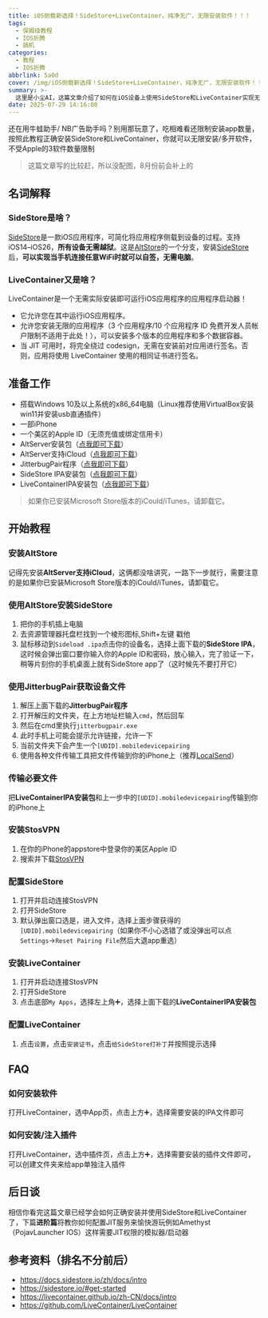 ```yaml
---
title: iOS侧载新选择！SideStore+LiveContainer，纯净无广，无限安装软件！！！
tags:
  - 保姆级教程
  - IOS折腾
  - 搞机
categories:
  - 教程
  - IOS折腾
abbrlink: 5a0d
cover: /img/iOS侧载新选择！SideStore+LiveContainer，纯净无广，无限安装软件！！！/logo.png
summary: >-
  这里是小尘AI，这篇文章介绍了如何在iOS设备上使用SideStore和LiveContainer实现无限安装和多开应用的方法，摆脱Apple对开发账号的3个应用限制。文章详细解释了SideStore作为AltStore分支的功能，以及LiveContainer作为应用启动器的优势，包括无需实际安装应用、支持多版本和多数据容器等特性。教程部分提供了从准备工作到具体安装配置的完整步骤，包括AltStore安装、SideStore部署、JitterbugPair设备文件获取、StosVPN配置等关键环节。最后还提供了常见问题解答和进阶教程预告，帮助用户更好地利用这套工具实现iOS应用的自由安装和管理。
date: 2025-07-29 14:16:08
---
```


还在用牛蛙助手/ NB广告助手吗？别用那玩意了，吃相难看还限制安装app数量，按照此教程正确安装SideStore和LiveContainer，你就可以无限安装/多开软件，不受Apple的3软件数量限制

> 这篇文章写的比较赶，所以没配图，8月份前会补上的

## 名词解释

### SideStore是啥？

[SideStore](https://sidestore.io/)是一款iOS应用程序，可简化将应用程序侧载到设备的过程。支持iOS14–iOS26，**所有设备无需越狱**。这是[AltStore](https://altstore.io/)的一个分支，安装[SideStore](https://sidestore.io/)后，**可以实现当手机连接任意WiFi时就可以自签，无需电脑**。

### LiveContainer又是啥？

LiveContainer是一个无需实际安装即可运行iOS应用程序的应用程序启动器！
- 它允许您在其中运行iOS应用程序。
- 允许您安装无限的应用程序（3 个应用程序/10 个应用程序 ID 免费开发人员帐户限制不适用于此处！），可以安装多个版本的应用程序和多个数据容器。
- 当 JIT 可用时，将完全绕过 codesign，无需在安装前对应用进行签名。否则，应用将使用 LiveContainer 使用的相同证书进行签名。


## 准备工作

- 搭载Windows 10及以上系统的x86_64电脑（Linux推荐使用VirtualBox安装win11并安装usb直通插件）
- 一部iPhone
- 一个美区的Apple ID（无须充值或绑定信用卡）
- AltServer安装包（[点我即可下载](https://cdn.altstore.io/file/altstore/altinstaller.zip)）
- AltServer支持iCloud（[点我即可下载](https://updates.cdn-apple.com/2020/windows/001-39935-20200911-1A70AA56-F448-11EA-8CC0-99D41950005E/iCloudSetup.exe)）
- JitterbugPair程序（[点我即可下载](https://github.com/osy/Jitterbug/releases/download/v1.3.1/jitterbugpair-win64.zip)）
- SideStore IPA安装包（[点我即可下载](https://github.com/sidestore/sidestore/releases/latest/download/sidestore.ipa)）
- LiveContainerIPA安装包（[点我即可下载](https://github.com/LiveContainer/LiveContainer/releases/latest/download/LiveContainer.ipa)）
> 如果你已安装Microsoft Store版本的iCould/iTunes，请卸载它。

## 开始教程

### 安装AltStore

记得先安装**AltServer支持iCloud**，这俩都没啥讲究，一路下一步就行，需要注意的是如果你已安装Microsoft Store版本的iCould/iTunes，请卸载它。

### 使用AltStore安装SideStore

1. 把你的手机插上电脑
2. 去资源管理器托盘栏找到一个棱形图标,Shift+左键 戳他
3. 鼠标移动到``Sideload .ipa``点击你的设备名，选择上面下载的**SideStore IPA**，这时候会弹出窗口要你输入你的Apple ID和密码，放心输入，完了验证一下，稍等片刻你的手机桌面上就有SideStore app了（这时候先不要打开它）

### 使用JitterbugPair获取设备文件
1. 解压上面下载的**JitterbugPair程序**
2. 打开解压的文件夹，在上方地址栏输入``cmd``，然后回车
3. 然后在cmd里执行``jitterbugpair.exe``
4. 此时手机上可能会提示允许链接，允许一下
5. 当前文件夹下会产生一个``[UDID].mobiledevicepairing``
6. 使用各种文件传输工具把文件传输到你的iPhone上（推荐[LocalSend](https://localsend.org/zh-CN/download)）

### 传输必要文件

把**LiveContainerIPA安装包**和上一步中的``[UDID].mobiledevicepairing``传输到你的iPhone上

### 安装StosVPN
1. 在你的iPhone的appstore中登录你的美区Apple ID
2. 搜索并下载[StosVPN](https://apps.apple.com/us/app/stosvpn/id6744003051)

### 配置SideStore
1. 打开并启动连接StosVPN
2. 打开SideStore
3. 默认弹出窗口选是，进入文件，选择上面步骤获得的``[UDID].mobiledevicepairing``（如果你不小心选错了或没弹出可以点``Settings``->``Reset Pairing File``然后大退app重选）

### 安装LiveContainer
1. 打开并启动连接StosVPN
2. 打开SideStore
3. 点击底部``My Apps``，选择左上角➕，选择上面下载的**LiveContainerIPA安装包**

### 配置LiveContainer
1. 点击``设置``，点击``安装证书``，点击``给SideStore打补丁``并按照提示选择

## FAQ

### 如何安装软件

打开LiveContainer，选中App页，点击上方➕，选择需要安装的IPA文件即可

### 如何安装/注入插件

打开LiveContainer，选中插件页，点击上方➕，选择需要安装的插件文件即可，可以创建文件夹来给app单独注入插件

## 后日谈

相信你看完这篇文章已经学会如何正确安装并使用SideStore和LiveContainer了，下篇**进阶篇**将教你如何配置JIT服务来愉快游玩例如Amethyst（PojavLauncher IOS）这样需要JIT权限的模拟器/启动器











## 参考资料（排名不分前后）
- https://docs.sidestore.io/zh/docs/intro
- https://sidestore.io/#get-started
- https://livecontainer.github.io/zh-CN/docs/intro
- https://github.com/LiveContainer/LiveContainer